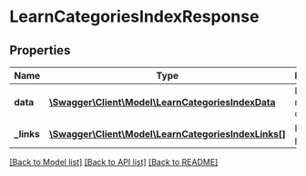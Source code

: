 # LearnCategoriesIndexResponse

## Properties
Name | Type | Description | Notes
------------ | ------------- | ------------- | -------------
**data** | [**\Swagger\Client\Model\LearnCategoriesIndexData**](LearnCategoriesIndexData.md) | List of all retrieved categories | 
**_links** | [**\Swagger\Client\Model\LearnCategoriesIndexLinks[]**](LearnCategoriesIndexLinks.md) | Links to pages | 

[[Back to Model list]](../README.md#documentation-for-models) [[Back to API list]](../README.md#documentation-for-api-endpoints) [[Back to README]](../README.md)


